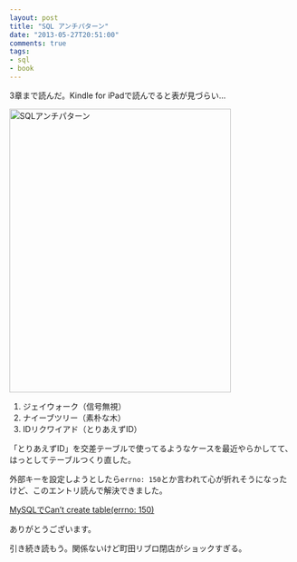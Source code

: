 ```yaml
---
layout: post
title: "SQL アンチパターン"
date: "2013-05-27T20:51:00"
comments: true
tags: 
- sql
- book
---
```


3章まで読んだ。Kindle for iPadで読んでると表が見づらい...

<!--more-->

<a href="http://www.amazon.co.jp/SQL%E3%82%A2%E3%83%B3%E3%83%81%E3%83%91%E3%82%BF%E3%83%BC%E3%83%B3-Bill-Karwin/dp/4873115892%3FSubscriptionId%3D0AVSM5SVKRWTFMG7ZR82%26tag%3Dhikarock-22%26linkCode%3Dxm2%26camp%3D2025%26creative%3D165953%26creativeASIN%3D4873115892" target="_blank" title="SQLアンチパターン"><img src="http://ecx.images-amazon.com/images/I/41qHKrFZi0L.jpg" width="391" height="500" alt="SQLアンチパターン" /></a>

1. ジェイウォーク（信号無視）
1. ナイーブツリー（素朴な木）
1. IDリクワイアド（とりあえずID）

「とりあえずID」を交差テーブルで使ってるようなケースを最近やらかしてて、はっとしてテーブルつくり直した。

外部キーを設定しようとしたら`errno: 150`とか言われて心が折れそうになったけど、このエントリ読んで解決できました。

[MySQLでCan’t create table(errno: 150) ](http://fizsoft.net/?p=294)

ありがとうございます。

引き続き読もう。関係ないけど町田リブロ閉店がショックすぎる。
